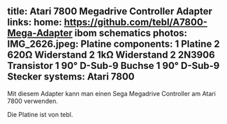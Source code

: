 title: Atari 7800 Megadrive Controller Adapter
links:
    home: https://github.com/tebl/A7800-Mega-Adapter
    ibom
    schematics
photos:
    IMG_2626.jpeg: Platine
components:
    1 Platine
    2 620Ω Widerstand
    2 1kΩ Widerstand
    2 2N3906 Transistor
    1 90° D-Sub-9 Buchse
    1 90° D-Sub-9 Stecker
systems:
    Atari 7800
---
Mit diesem Adapter kann man einen Sega Megadrive Controller am Atari 7800 verwenden.

Die Platine ist von tebl.
